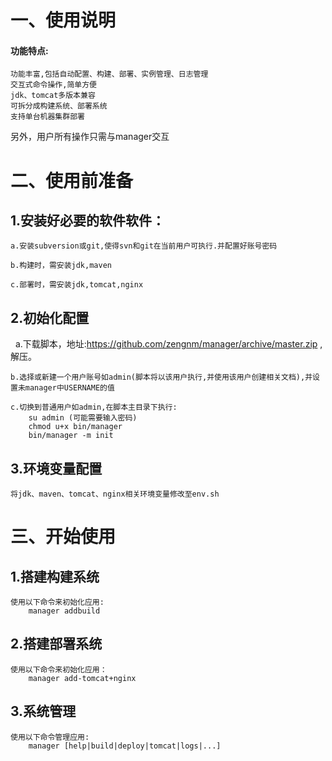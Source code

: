 # 一、使用说明
#### 功能特点:
    功能丰富,包括自动配置、构建、部署、实例管理、日志管理
    交互式命令操作,简单方便
    jdk、tomcat多版本兼容
    可拆分成构建系统、部署系统
    支持单台机器集群部署
另外，用户所有操作只需与manager交互
# 二、使用前准备
## 1.安装好必要的软件软件：
    a.安装subversion或git,使得svn和git在当前用户可执行.并配置好账号密码
        
    b.构建时，需安装jdk,maven
        
    c.部署时，需安装jdk,tomcat,nginx

## 2.初始化配置
    a.下载脚本，地址:https://github.com/zengnm/manager/archive/master.zip ,解压。
        
    b.选择或新建一个用户账号如admin(脚本将以该用户执行,并使用该用户创建相关文档),并设置未manager中USERNAME的值
       
    c.切换到普通用户如admin,在脚本主目录下执行:
        su admin (可能需要输入密码)
        chmod u+x bin/manager
        bin/manager -m init
## 3.环境变量配置
    将jdk、maven、tomcat、nginx相关环境变量修改至env.sh

# 三、开始使用
## 1.搭建构建系统
    使用以下命令来初始化应用:
        manager addbuild

## 2.搭建部署系统
    使用以下命令来初始化应用：    
        manager add-tomcat+nginx

## 3.系统管理
    使用以下命令管理应用:
        manager [help|build|deploy|tomcat|logs|...]
        
